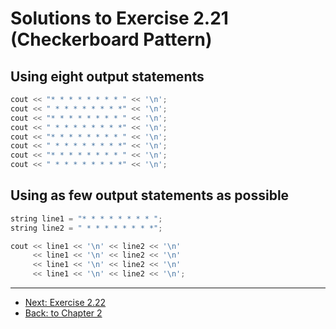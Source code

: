# Solutions to Exercise 2.21 (Checkerboard Pattern)

## Using eight output statements

```cpp
cout << "* * * * * * * * " << '\n';
cout << " * * * * * * * *" << '\n';
cout << "* * * * * * * * " << '\n';
cout << " * * * * * * * *" << '\n';
cout << "* * * * * * * * " << '\n';
cout << " * * * * * * * *" << '\n';
cout << "* * * * * * * * " << '\n';
cout << " * * * * * * * *" << '\n';
```

## Using as few output statements as possible

```cpp
string line1 = "* * * * * * * * ";
string line2 = " * * * * * * * *";

cout << line1 << '\n' << line2 << '\n'
     << line1 << '\n' << line2 << '\n'
     << line1 << '\n' << line2 << '\n'
     << line1 << '\n' << line2 << '\n';
```

---

- [Next: Exercise 2.22](02_22.md)
- [Back: to Chapter 2](README.md)
